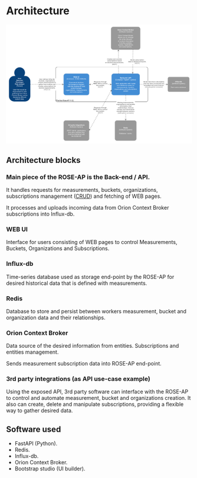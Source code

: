 # Architecture


![Architecture](images/architecture.png)

## Architecture blocks

### Main piece of the ROSE-AP is the **Back-end / API**.

It handles requests for measurements, buckets, organizations, subscriptions management ([CRUD](https://en.wikipedia.org/wiki/Create,_read,_update_and_delete)) and fetching of WEB pages.

It processes and uploads incoming data from Orion Context Broker subscriptions into Influx-db. 

### WEB UI

Interface for users consisting of WEB pages to control Measurements, Buckets, Organizations and Subscriptions.

### Influx-db

Time-series database used as storage end-point by the ROSE-AP for desired historical data that is defined with measurements.

### Redis

Database to store and persist between workers measurement, bucket and organization data and their relationships.

### Orion Context Broker

Data source of the desired information from entities. Subscriptions and entities management. 

Sends measurement subscription data into ROSE-AP end-point.

### 3rd party integrations (as API use-case example)

Using the exposed API, 3rd party software can interface with the ROSE-AP to control and automate measurement, bucket and organizations creation. It also can create, delete and manipulate subscriptions, providing a flexible way to gather desired data.

## Software used
- FastAPI (Python).
- Redis.
- Influx-db.
- Orion Context Broker.
- Bootstrap studio (UI builder).
